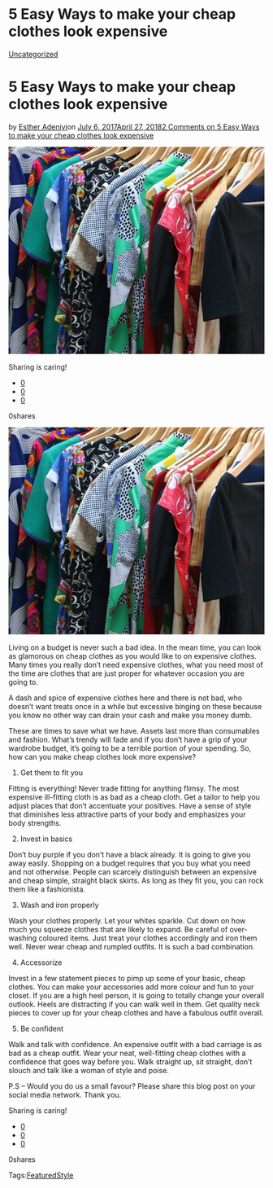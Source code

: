 # 5 Easy Ways to make your cheap clothes look expensive

[Uncategorized](https://estheradeniyi.com/category/uncategorized/)
# 5 Easy Ways to make your cheap clothes look expensive

by [Esther Adeniyi](https://estheradeniyi.com/author/esther-adeniyi/)on [July 6, 2017April 27, 2018](https://estheradeniyi.com/5-easy-ways-to-make-your-cheap-clothes/)[2 Comments on 5 Easy Ways to make your cheap clothes look expensive](https://estheradeniyi.com/5-easy-ways-to-make-your-cheap-clothes/#comments)

![](images/clothesonahangeronahanger.jpg)

Sharing is caring!

- [0](https://www.facebook.com/sharer/sharer.php?u=https%3A%2F%2Festheradeniyi.com%2F5-easy-ways-to-make-your-cheap-clothes%2F&amp;t=5%20Easy%20Ways%20to%20make%20your%20cheap%20clothes%20look%20expensive)
- [0](https://twitter.com/intent/tweet?text=5%20Easy%20Ways%20to%20make%20your%20cheap%20clothes%20look%20expensive&amp;url=https%3A%2F%2Festheradeniyi.com%2F5-easy-ways-to-make-your-cheap-clothes%2F)
- [0](#)

0shares

[![](images/clothesonahangeronahanger.jpg)](images/clothesonahangeronahanger.jpg)

 Living on a budget is never such a bad idea. In the mean time, you can look as glamorous on cheap clothes as you would like to on expensive clothes. Many times you really don&#x2019;t need expensive clothes, what you need most of the time are clothes that are just proper for whatever occasion you are going to.

A dash and spice of expensive clothes here and there is not bad, who doesn&#x2019;t want treats once in a while but excessive binging on these because you know no other way can drain your cash and make you money dumb.

These are times to save what we have. Assets last more than consumables and fashion. What&#x2019;s trendy will fade and if you don&#x2019;t have a grip of your wardrobe budget, it&#x2019;s going to be a terrible portion of your spending. So, how can you make cheap clothes look more expensive?

1. Get them to fit you

Fitting is everything! Never trade fitting for anything flimsy. The most expensive ill-fitting cloth is as bad as a cheap cloth. Get a tailor to help you adjust places that don&#x2019;t accentuate your positives. Have a sense of style that diminishes less attractive parts of your body and emphasizes your body strengths.

2. Invest in basics

Don&#x2019;t buy purple if you don&#x2019;t have a black already. It is going to give you away easily. Shopping on a budget requires that you buy what you need and not otherwise. People can scarcely distinguish between an expensive and cheap simple, straight black skirts. As long as they fit you, you can rock them like a fashionista.

3. Wash and iron properly

Wash your clothes properly. Let your whites sparkle. Cut down on how much you squeeze clothes that are likely to expand. Be careful of over-washing coloured items. Just treat your clothes accordingly and iron them well. Never wear cheap and rumpled outfits. It is such a bad combination.

4. Accessorize

Invest in a few statement pieces to pimp up some of your basic, cheap clothes. You can make your accessories add more colour and fun to your closet. If you are a high heel person, it is going to totally change your overall outlook. Heels are distracting if you can walk well in them. Get quality neck pieces to cover up for your cheap clothes and have a fabulous outfit overall.

5. Be confident

Walk and talk with confidence. An expensive outfit with a bad carriage is as bad as a cheap outfit. Wear your neat, well-fitting cheap clothes with a confidence that goes way before you. Walk straight up, sit straight, don&#x2019;t slouch and talk like a woman of style and poise.

P.S &#x2013; Would you do us a small favour? Please share this blog post on your social media network. Thank you.

Sharing is caring!

- [0](https://www.facebook.com/sharer/sharer.php?u=https%3A%2F%2Festheradeniyi.com%2F5-easy-ways-to-make-your-cheap-clothes%2F&amp;t=5%20Easy%20Ways%20to%20make%20your%20cheap%20clothes%20look%20expensive)
- [0](https://twitter.com/intent/tweet?text=5%20Easy%20Ways%20to%20make%20your%20cheap%20clothes%20look%20expensive&amp;url=https%3A%2F%2Festheradeniyi.com%2F5-easy-ways-to-make-your-cheap-clothes%2F)
- [0](#)

0shares

Tags:[Featured](https://estheradeniyi.com/tag/featured/)[Style](https://estheradeniyi.com/tag/style/)